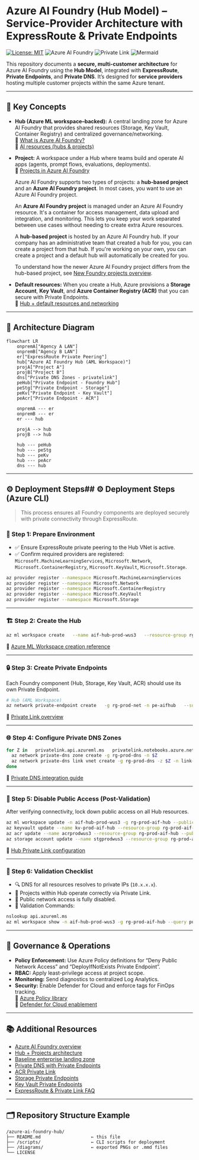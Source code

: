 # Azure AI Foundry (Hub Model) – Service-Provider Architecture with ExpressRoute & Private Endpoints

[![License: MIT](https://img.shields.io/badge/License-MIT-blue.svg)](LICENSE) ![Azure AI Foundry](https://img.shields.io/badge/Azure%20AI%20Foundry-Hub%20Model-008AD7) ![Private Link](https://img.shields.io/badge/Network-Private%20Link%20%2F%20ExpressRoute-5e527f) ![Mermaid](https://img.shields.io/badge/Diagram-Mermaid-1f425f)

This repository documents a **secure, multi-customer architecture** for Azure AI Foundry using the **Hub Model**, integrated with **ExpressRoute**, **Private Endpoints**, and **Private DNS**. It’s designed for **service providers** hosting multiple customer projects within the same Azure tenant.

---

## 🧭 Key Concepts

- **Hub (Azure ML workspace–backed):** A central landing zone for Azure AI Foundry that provides shared resources (Storage, Key Vault, Container Registry) and centralized governance/networking.  
  📘 [What is Azure AI Foundry?](https://learn.microsoft.com/azure/ai-foundry/what-is-azure-ai-foundry)  
  📘 [AI resources (hubs & projects)](https://learn.microsoft.com/azure/ai-foundry/concepts/ai-resources)

- **Project:** A workspace under a Hub where teams build and operate AI apps (agents, prompt flows, evaluations, deployments).  
  📘 [Projects in Azure AI Foundry](https://learn.microsoft.com/en-us/azure/ai-foundry/how-to/create-projects)

  Azure AI Foundry supports two types of projects: a **hub-based project** and an **Azure AI Foundry project**. In most cases, you want to use an Azure AI Foundry project.

  An **Azure AI Foundry project** is managed under an Azure AI Foundry resource. It's a container for access management, data upload and integration, and monitoring. This lets you keep your work separated between use cases without needing to create extra Azure resources.

  A **hub-based project** is hosted by an Azure AI Foundry hub. If your company has an administrative team that created a hub for you, you can create a project from that hub. If you're working on your own, you can create a project and a default hub will automatically be created for you.

  To understand how the newer Azure AI Foundry project differs from the hub-based project, see [New Foundry projects overview](https://learn.microsoft.com/en-us/azure/ai-foundry/what-is-azure-ai-foundry#project-types).


- **Default resources:** When you create a Hub, Azure provisions a **Storage Account**, **Key Vault**, and **Azure Container Registry (ACR)** that you can secure with Private Endpoints.  
  📘 [Hub + default resources and networking](https://learn.microsoft.com/azure/ai-foundry/how-to/hub-configure-private-link)

---

## 🧩 Architecture Diagram

```mermaid
flowchart LR
    onpremA["Agency A LAN"]
    onpremB["Agency B LAN"]
    er["ExpressRoute Private Peering"]
    hub["Azure AI Foundry Hub (AML Workspace)"]
    projA["Project A"]
    projB["Project B"]
    dns["Private DNS Zones - privatelink"]
    peHub["Private Endpoint - Foundry Hub"]
    peStg["Private Endpoint - Storage"]
    peKv["Private Endpoint - Key Vault"]
    peAcr["Private Endpoint - ACR"]

    onpremA --- er
    onpremB --- er
    er --- hub

    projA --> hub
    projB --> hub

    hub --- peHub
    hub --- peStg
    hub --- peKv
    hub --- peAcr
    dns --- hub
```

---

## ⚙️ Deployment Steps## ⚙️ Deployment Steps (Azure CLI)

> This process ensures all Foundry components are deployed securely with private connectivity through ExpressRoute.

### 🚀 Step 1: Prepare Environment
- ✅ Ensure ExpressRoute private peering to the Hub VNet is active.  
- ✅ Confirm required providers are registered:  
  `Microsoft.MachineLearningServices`, `Microsoft.Network`, `Microsoft.ContainerRegistry`, `Microsoft.KeyVault`, `Microsoft.Storage`.

```bash
az provider register --namespace Microsoft.MachineLearningServices
az provider register --namespace Microsoft.Network
az provider register --namespace Microsoft.ContainerRegistry
az provider register --namespace Microsoft.KeyVault
az provider register --namespace Microsoft.Storage
```

---

### 🏗️ Step 2: Create the Hub
```bash
az ml workspace create   --name aif-hub-prod-wus3   --resource-group rg-prod-aif-hub   --location westus3
```
📘 [Azure ML Workspace creation reference](https://learn.microsoft.com/azure/machine-learning/reference-azure-machine-learning-cli)

---

### 🔒 Step 3: Create Private Endpoints
Each Foundry component (Hub, Storage, Key Vault, ACR) should use its own Private Endpoint.

```bash
# Hub (AML Workspace)
az network private-endpoint create   -g rg-prod-net -n pe-aifhub   --subnet snet-pe   --private-connection-resource-id $(az ml workspace show -n aif-hub-prod-wus3 -g rg-prod-aif-hub --query id -o tsv)   --group-ids amlworkspace   --connection-name peconn-aifhub
```

📘 [Private Link overview](https://learn.microsoft.com/azure/private-link/private-link-overview)

---

### 🌐 Step 4: Configure Private DNS Zones
```bash
for Z in   privatelink.api.azureml.ms   privatelink.notebooks.azure.net   privatelink.vaultcore.azure.net   privatelink.blob.core.windows.net   privatelink.azurecr.io; do
  az network private-dns zone create -g rg-prod-dns -n $Z
  az network private-dns link vnet create -g rg-prod-dns -z $Z -n link-$Z     -v $(az network vnet show -g rg-prod-net -n vnet-hub-prod-wus3 --query id -o tsv) --registration-enabled false
done
```

📘 [Private DNS integration guide](https://learn.microsoft.com/azure/private-link/private-endpoint-dns)

---

### 🧱 Step 5: Disable Public Access (Post-Validation)
After verifying connectivity, lock down public access on all Hub resources.

```bash
az ml workspace update -n aif-hub-prod-wus3 -g rg-prod-aif-hub --public-network-access Disabled
az keyvault update --name kv-prod-aif-hub --resource-group rg-prod-aif-hub --public-network-access Disabled
az acr update --name acrprodwus3 --resource-group rg-prod-aif-hub --public-network-enabled false
az storage account update --name stgprodwus3 --resource-group rg-prod-aif-hub --public-network-access Disabled
```

📘 [Hub Private Link configuration](https://learn.microsoft.com/azure/ai-foundry/how-to/hub-configure-private-link)

---

### 🧪 Step 6: Validation Checklist
- 🔍 DNS for all resources resolves to private IPs (`10.x.x.x`).  
- 🧩 Projects within Hub operate correctly via Private Link.  
- 🔐 Public network access is fully disabled.  
- 💬 Validation Commands:
```bash
nslookup api.azureml.ms
az ml workspace show -n aif-hub-prod-wus3 -g rg-prod-aif-hub --query publicNetworkAccess
```

---

## 🧱 Governance & Operations

- **Policy Enforcement:** Use Azure Policy definitions for “Deny Public Network Access” and “DeployIfNotExists Private Endpoint”.  
- **RBAC:** Apply least-privilege access at project scope.  
- **Monitoring:** Send diagnostics to centralized Log Analytics.  
- **Security:** Enable Defender for Cloud and enforce tags for FinOps tracking.  
  📘 [Azure Policy library](https://learn.microsoft.com/azure/governance/policy/samples)  
  📘 [Defender for Cloud enablement](https://learn.microsoft.com/azure/defender-for-cloud/enable-introduction)

---

## 📚 Additional Resources
- [Azure AI Foundry overview](https://learn.microsoft.com/azure/ai-foundry/what-is-azure-ai-foundry)  
- [Hub + Projects architecture](https://learn.microsoft.com/azure/ai-foundry/concepts/ai-resources)  
- [Baseline enterprise landing zone](https://learn.microsoft.com/azure/architecture/ai-ml/architecture/baseline-azure-ai-foundry-landing-zone)  
- [Private DNS with Private Endpoints](https://learn.microsoft.com/azure/private-link/private-endpoint-dns)  
- [ACR Private Link](https://learn.microsoft.com/azure/container-registry/container-registry-private-link)  
- [Storage Private Endpoints](https://learn.microsoft.com/azure/storage/common/storage-private-endpoints)  
- [Key Vault Private Endpoints](https://learn.microsoft.com/azure/key-vault/general/private-link-service)  
- [ExpressRoute & Private Link FAQ](https://learn.microsoft.com/azure/expressroute/expressroute-faq#can-i-access-azure-paas-services-over-an-expressroute-connection)

---

## 🗂 Repository Structure Example
```
/azure-ai-foundry-hub/
├── README.md                   ← this file
├── /scripts/                   ← CLI scripts for deployment
├── /diagrams/                  ← exported PNGs or .mmd files
└── LICENSE
```
